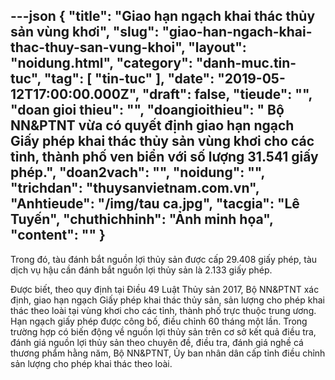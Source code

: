 ---json
{
    "title": "Giao hạn ngạch khai thác thủy sản vùng khơi",
    "slug": "giao-han-ngach-khai-thac-thuy-san-vung-khoi",
    "layout": "noidung.html",
    "category": "danh-muc.tin-tuc",
    "tag": [
        "tin-tuc"
    ],
    "date": "2019-05-12T17:00:00.000Z",
    "draft": false,
    "tieude": "",
    "doan gioi thieu": "",
    "doangioithieu": " Bộ NN&PTNT vừa có quyết định giao hạn ngạch Giấy phép khai thác thủy sản vùng khơi cho các tỉnh, thành phố ven biển với số lượng 31.541 giấy phép.",
    "doan2vach": "",
    "noidung": "",
    "trichdan": "thuysanvietnam.com.vn",
    "Anhtieude": "/img/tau ca.jpg",
    "tacgia": "Lê Tuyến",
    "chuthichhinh": "Ảnh minh họa",
    "__content__": ""
}
---
<p>Trong đ&oacute;, t&agrave;u đ&aacute;nh bắt nguồn lợi thủy sản được cấp 29.408 giấy ph&eacute;p, t&agrave;u dịch vụ hậu cần đ&aacute;nh bắt nguồn lợi thủy sản l&agrave; 2.133 giấy ph&eacute;p.</p>

<p>Được biết, theo quy định tại&nbsp;Điều 49&nbsp;Luật Thủy sản&nbsp;2017, Bộ NN&amp;PTNT x&aacute;c định, giao hạn ngạch Giấy ph&eacute;p khai th&aacute;c thủy sản, sản lượng cho ph&eacute;p khai th&aacute;c theo lo&agrave;i tại v&ugrave;ng khơi cho c&aacute;c tỉnh, th&agrave;nh phố trực thuộc trung ương. Hạn ngạch giấy ph&eacute;p được c&ocirc;ng bố, điều chỉnh 60 th&aacute;ng một lần. Trong trường hợp c&oacute; biến động về nguồn lợi thủy sản tr&ecirc;n cơ sở kết quả điều tra, đ&aacute;nh gi&aacute; nguồn lợi thủy sản theo chuy&ecirc;n đề, điều tra, đ&aacute;nh gi&aacute; nghề c&aacute; thương phẩm hằng năm, Bộ NN&amp;PTNT, Ủy ban nh&acirc;n d&acirc;n cấp tỉnh điều chỉnh sản lượng cho ph&eacute;p khai th&aacute;c theo lo&agrave;i.</p>
